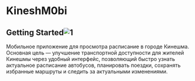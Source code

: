 # KineshM0bi

## Getting Started![1](https://github.com/user-attachments/assets/5cf4d72f-a101-4ee1-aa4b-8c47bb7e8ac0)


Мобильное приложение для просмотра расписание в городе Кинешма.
Основная цель — улучшение транспортной доступности для жителей Кинешмы через удобный интерфейс, позволяющий быстро узнать актуальное расписание автобусов, планировать поездки, сохранять избранные маршруты  и следить за актуальными изменениями.
